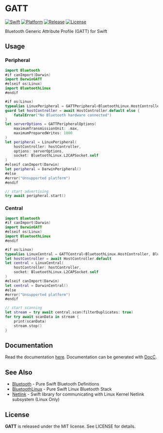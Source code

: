 # GATT

[![Swift][swift-badge]][swift-url]
[![Platform][platform-badge]][platform-url]
[![Release][release-badge]][release-url]
[![License][mit-badge]][mit-url]

Bluetooth Generic Attribute Profile (GATT) for Swift

## Usage

### Peripheral

```swift
import Bluetooth
#if canImport(Darwin)
import DarwinGATT
#elseif os(Linux)
import BluetoothLinux
#endif

#if os(Linux)
typealias LinuxPeripheral = GATTPeripheral<BluetoothLinux.HostController, BluetoothLinux.L2CAPSocket>
guard let hostController = await HostController.default else {
    fatalError("No Bluetooth hardware connected")
}
let serverOptions = GATTPeripheralOptions(
    maximumTransmissionUnit: .max,
    maximumPreparedWrites: 1000
)
let peripheral = LinuxPeripheral(
    hostController: hostController,
    options: serverOptions,
    socket: BluetoothLinux.L2CAPSocket.self
)
#elseif canImport(Darwin)
let peripheral = DarwinPeripheral()
#else
#error("Unsupported platform")
#endif

// start advertising
try await peripheral.start()

```

### Central

```swift
import Bluetooth
#if canImport(Darwin)
import DarwinGATT
#elseif os(Linux)
import BluetoothLinux
#endif

#if os(Linux)
typealias LinuxCentral = GATTCentral<BluetoothLinux.HostController, BluetoothLinux.L2CAPSocket>
let hostController = await HostController.default
let central = LinuxCentral(
    hostController: hostController,
    socket: BluetoothLinux.L2CAPSocket.self
)
#elseif canImport(Darwin)
let central = DarwinCentral()
#else
#error("Unsupported platform")
#endif

// start scanning
let stream = try await central.scan(filterDuplicates: true)
for try await scanData in stream {
    print(scanData)
    stream.stop()
}

```

## Documentation

Read the documentation [here](http://pureswift.github.io/GATT/documentation/GATT/).
Documentation can be generated with [DocC](https://github.com/apple/swift-docc).

## See Also

- [Bluetooth](https://github.com/PureSwift/Bluetooth) - Pure Swift Bluetooth Definitions
- [BluetoothLinux](https://github.com/PureSwift/BluetoothLinux) - Pure Swift Linux Bluetooth Stack
- [Netlink](https://github.com/PureSwift/Netlink) - Swift library for communicating with Linux Kernel Netlink subsystem (Linux Only) 

License
-------

**GATT** is released under the MIT license. See LICENSE for details.

[swift-badge]: https://img.shields.io/badge/swift-5.6-F05138.svg "Swift 5.6"
[swift-url]: https://swift.org
[platform-badge]: https://img.shields.io/badge/platform-macOS%20%7C%20iOS%20%7C%20watchOS%20%7C%20tvOS%20%7C%20Linux%20%7C%20Android-lightgrey.svg
[platform-url]: https://swift.org
[mit-badge]: https://img.shields.io/badge/License-MIT-blue.svg?style=flat
[mit-url]: https://tldrlegal.com/license/mit-license
[build-status-badge]: https://github.com/PureSwift/GATT/workflows/Swift/badge.svg
[build-status-url]: https://github.com/PureSwift/GATT/actions
[release-badge]: https://img.shields.io/github/release/PureSwift/GATT.svg
[release-url]: https://github.com/PureSwift/GATT/releases
[docs-url]: http://pureswift.github.io/GATT/documentation/GATT/
